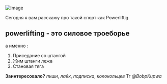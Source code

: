 ![image](https://github.com/user-attachments/assets/60b7dabf-46d5-4a0e-be72-0e8e62701674)


Сегодня я вам расскажу про такой спорт как Powerliftig
## powerlifting - это силовое троеборье
а именно :
1. Приседание со штангой
2. Жим штанги лежа
3. Становая тяга
   
**Заинтересовало?** _пиши_, _лайк_, _подписка_, _колокольцев_
Тг _@BobpKupwa_
